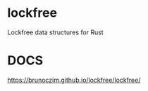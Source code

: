# lockfree
Lockfree data structures for Rust

# DOCS
<https://brunoczim.github.io/lockfree/lockfree/>
